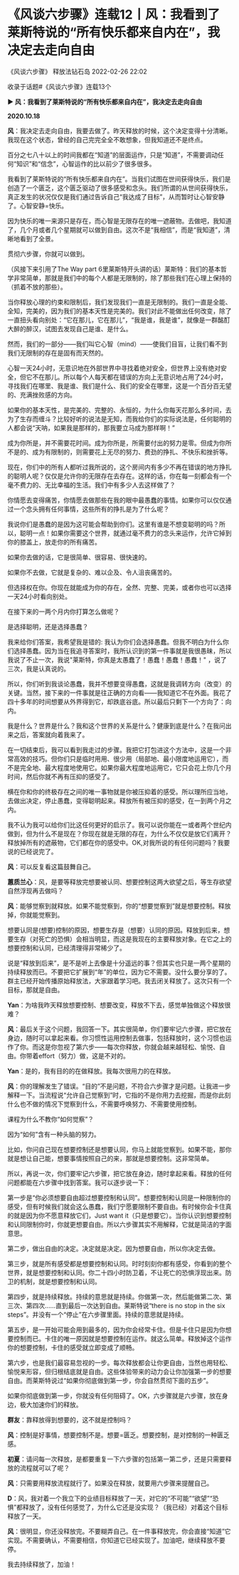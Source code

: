 # 《风谈六步骤》连载12丨风：我看到了莱斯特说的“所有快乐都来自内在”，我决定去走向自由

《风谈六步骤》 释放法钻石岛 2022-02-26 22:02

收录于话题#《风谈六步骤》连载13个

 




**► 风：我看到了莱斯特说的“所有快乐都来自内在”，我决定去走向自由**

**2020.10.18**

**风**：我决定去走向自由，我要去做了。昨天释放的时候，这个决定变得十分清晰。我现在这个状态，曾经的自己完完全全不敢想象，但我知道还不是终点。

百分之七八十以上的时间我都在“知道”的层面运作，只是“知道”，不需要调动任何“知识”和“信念”，心智运作的比以前少了很多很多。

我看到了莱斯特说的“所有快乐都来自内在”。当我们试图在世间获得快乐，我们是创造了一个匮乏，这个匮乏驱动了很多感受和念头。我们所谓的从世间获得快乐，真正发生的状况仅仅是我们通过告诉自己“我达成了目标”，从而暂时让心智安静了。心智安静=快乐。

因为快乐的唯一来源只是存在，而心智是无限存在的唯一遮蔽物。去做吧，我知道了，几个月或者几个星期就可以做到自由。这次不是“我相信”，而是“我知道”，清晰地看到了全景。

贯彻六步骤，你就可以做到。

（风接下来引用了The Way part 6里莱斯特开头讲的话）莱斯特：我们的基本哲学非常简单，那就是我们中的每个人都是无限制的，除了那些我们在心理上保持的（抓着不放的那些）。

当你释放心理的约束和限制后，我们发现我们一直是无限制的。我们一直是全能、全知，完美的，因为我们的基本天性是完美的。我们对此不能做出任何改变，除了一直扭头看向别处：“它在那儿，它在那儿”，“我是谁，我是谁”，就像是一群酩酊大醉的醉汉，试图去发现自己是谁、是什么。

然而，我们的一部分——我们叫它心智（mind）——使我们目盲，让我们看不到我们无限制的存在是固有而天然的。

心智一天24小时，无意识地在外部世界中寻找着绝对安全，但世界上没有绝对安全，但它不在那儿。所以每个人每天都在错误的方向上无意识地占用了24小时，寻找我们在哪里、我是谁、我们是什么、我们的安全在哪里，这是一个百分百无望的、充满挫败感的方向。

如果你的基本天性，是完美的、完整的、永恒的，为什么你每天花那么多时间，去为了生存而缠斗？比较好听的说法是无知，而我给你们的实际说法是，任何聪明的人都会说“天呐，如果我是那样的，那我要立马成为那样啊！”

成为你所是，并不需要花时间。成为你所是，所需要付出的努力是零。但成为你所不是的、成为有限制的，则需要花上无尽的努力、费劲的挣扎、不快乐和挫折等。

现在，你们中的所有人都听过我所说的，这个房间内有多少不再在错误的地方挣扎的聪明人呢？仅仅是允许你的无限存在去存在。这样的话，你在每一刻都会有一个毫不费力的、无比幸福的生活。我们中有多少人去这样做了？

你情愿去变得痛苦，你情愿去做那些在我的眼中最愚蠢的事情。如果你可以仅仅通过一个念头拥有任何事情，这些所有的挣扎是为了什么呢？

我说你们是愚蠢的是因为这可能会帮助到你们。这里有谁是不想变聪明的吗？所以，聪明一点！如果你需要这个世界，就通过毫不费力的念头来运作，允许它掉到你的膝盖上，放走你的所有痛苦。

如果你去做的话，它是很简单、很容易、很快速的。

如果你不去做，它就是复杂的、难以企及、令人沮丧痛苦的。

但选择权在你。你现在就能成为你的存在，全然、完整、完美，或者你也可以选择一天24小时看向别处。

在接下来的一两个月内你打算怎么做呢？

是选择聪明，还是选择愚蠢？

我来给你们答案，我希望我是错的: 我认为你们会选择愚蠢。但我不明白为什么你们选择愚蠢。因为当在我追寻答案时，我所认识到的第一件事就是我很愚昧，所以我说了不止一次，我说"莱斯特，你真是太愚蠢了！愚蠢！愚蠢！愚蠢！" ，说了三次，我是认真说的。

所以，你们听到我谈论愚蠢，我并不想要变得愚蠢，这就是我调转方向（改变）的关键。当然，接下来的一件事就是往正确的方向看——我知道它不在外面。我花了四十多年的时间想要从外界得到它，却跌底谷底。所以最后只剩下一个方向了：向内。

我是什么？世界是什么？我和这个世界的关系是什么？健康到底是什么？在我问出来之后，答案就向着我来了。

在一切结束后，我可以看到我走过的步骤。我把它打包进这个方法中，这是一个非常高效的技巧。但你们只是临时用用、很少用（局部地、最小限度地运用它），而不是完全地、最大程度地使用它。如果你最大程度地运用它，它只会花上你几个月时间，然后你就不再有压抑的感受了。

横在你和你的终极存在之间的唯一事物就是你被压抑着的感受。所以理所应当地，去做出决定，停止愚蠢，变得聪明起来。释放所有被压抑的感受，在一到两个月之内。

我不认为我可以给你们比这任何更好的启示了。我可以说你能在一或者两个世纪内做到，但为什么不是现在？你现在就是无限的存在，为什么不仅仅是放它们离开？释放掉所有的遮蔽物，它们都在你的感受中。OK,对我所说的有任何问题吗？我要说的已经说完了。






**风**：可以反复看这篇鼓舞自己。

**蕙质兰心**：风，是要等释放完想要被认同、想要控制这两大欲望之后，等生存欲望自然浮现再去做吗？

**风**：能够觉察到就释放。如果不能觉察到，你的“想要觉察到”就是想要控制。释放掉，你就能觉察到。

想要认同是(想要)控制的原因，想要生存是（想要）认同的原因。释放到后来，想要生存（对死亡的恐惧）会相当明显，而这是我现在的主要释放对象。在它之上的想要控制和认同，已经清理得非常稀少了。

说是“释放到后来”，是不是听上去像是十分遥远的事？但其实也只是一两个星期的持续释放而已。不要把它扩展到“年”的单位，因为它不需要。没什么要分享的了。群主已经开始传播原始释放法，大家跟着学习吧。我去闭关释放了。这次只有一个目标，那就是自由。

**Yan**：为啥我昨天释放想要控制、想要改变，释放不下去，感觉单独做这个释放很难？

**风**：最后关于这个问题，我回答一下。其实很简单，你们要牢记六步骤，把它放在身边，随时可以拿起来看。你习惯性运用控制去做事，包括释放时，这个习惯也运作了你。而这是你忽视了第六步——每次你释放，你就会越来越轻松、愉悦、自由。你带着effort（努力）做，这是不对的。

**Yan**：是的，我有目的的在做释放。我每次很用力的在释放。

**风**：你的理解发生了错误。“目的”不是问题，不符合六步骤才是问题。让我进一步解释一下。当流程说“允许自己觉察到”时，它指的不是你用力去挖掘，而是你此刻什么也不做的情况下觉察到什么，不需要呼唤努力、不需要使用控制。

课程为什么不教你“如何觉察”？

因为“如何”含有一种头脑的努力。

比如，你问自己现在想要控制还是想要认同，你马上就能觉察到。如果不能，那你就是想让自己能，想要事情按照自己的来，那就是想要控制。这非常简单。

所以，再说一次，你们要牢记六步骤，把它放在身边，随时拿起来看。释放的任何问题都能在六步骤中找到答案。我可以逐步说一下：

第一步是“你必须想要自由超过想要控制和认同”。想要控制和认同是一种限制你的感受，但有时候我们就会这么愚蠢，我们宁愿要限制不要自由。有时候你会卡住真的就是因为你不愿意释放它们，Just want it（只是想要它）。当你认识到想要控制和认同限制你时，你就更想要自由。所以六步骤其实不用解释，它就是简洁的字面意思。

第二步，做出自由的决定。决定就是决定。因为想要自由，所以你决定去做。

第三步，就是所有感受都是想要控制和认同。时时刻刻你都有感受，你看到的整个世界，就是想要控制和认同。你二十四小时防卫着，不让死亡的恐惧浮现出来。防卫的机制，就是想要控制和认同。

第四步，就是持续释放。持续的意思就是持续。你做第一次，然后能做第二次、第三次、第四次……直到最后一次达到自由。莱斯特说“there is no stop in the six steps”。并没有一个“停止”在六步骤里面。持续的意思就是持续。

第五步，是一开始可能会用到最多的，因为你会经常卡住。但是卡住只是因为你想要控制而已。卡住的唯一原因就是想要控制在运作。就这么简单。释放掉这个运作你的想要控制，卡住的感受就立即变成了顺畅。

第六步，也是我们最容易忽视的一步。每次释放都会让你更自由，当然也用轻松、愉悦来形容，但归根结底就是自由。这些体验带来的动力会让你加强第一步的想要自由。而莱斯特说过“如果你彻底做到第一步，你会自然贯彻下面的五步”。

如果你彻底做到第一步，你就没有任何阻碍了。OK，六步骤就是六步骤，放在身边，极大加速你们的释放。

**群友**：靠释放得到想要的，这不就是控制吗？

**风**：控制是好事情，想要控制不是。想要=匮乏。想要控制，是对控制的一种匮乏感。

**初夏**：请问每一次释放，是都要重复一下六步骤的包括第一第二步，还是只需要释放的流程就可以了呢？

**风**：只需要用释放流程就行了。如果没在释放，就要用六步骤来提醒自己。

**D**：风，我对着一个我立下的业绩目标释放了一天，对它的“不可能”“欲望”“恐惧”都释放了，没有任何感觉了，为什么它还是没实现？（我已经）对着这个目标释放了一天。

**风**：很明显，你还没释放完。不要糊弄自己。在一件事释放完，你会直接“知道”它实现。不需要确认，不需要相信，你知道它已经实现了。加油吧，继续释放不要停。

我去持续释放了，加油！
